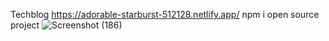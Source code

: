 Techblog
https://adorable-starburst-512128.netlify.app/
npm i
open source project
![Screenshot (186)](https://github.com/kojoakyer/techblog/assets/77503340/4ae6924e-accc-467a-bdc3-91432f9028ec)
